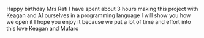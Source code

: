 Happy birthday Mrs Rati I have spent about 3 hours making this project with Keagan and AI ourselves in a programming language I will show you how we open it I hope you enjoy it because we put a lot of time and effort into this love Keagan and Mufaro
